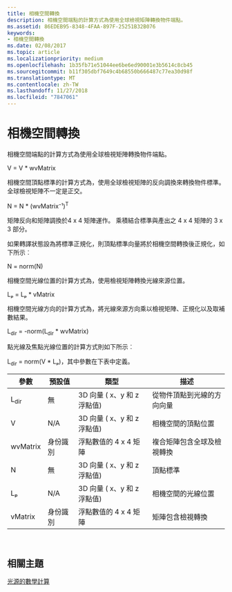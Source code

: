 ```yaml
---
title: 相機空間轉換
description: 相機空間端點的計算方式為使用全球檢視矩陣轉換物件端點。
ms.assetid: 86EDEB95-8348-4FAA-897F-25251B32B076
keywords:
- 相機空間轉換
ms.date: 02/08/2017
ms.topic: article
ms.localizationpriority: medium
ms.openlocfilehash: 1b35fb71e51044ee6be6ed90001e3b5614c8cb45
ms.sourcegitcommit: b11f305dbf7649c4b68550b666487c77ea30d98f
ms.translationtype: MT
ms.contentlocale: zh-TW
ms.lasthandoff: 11/27/2018
ms.locfileid: "7847061"
---
```

# <a name="camera-space-transformations"></a>相機空間轉換


相機空間端點的計算方式為使用全球檢視矩陣轉換物件端點。

V = V \* wvMatrix

相機空間頂點標準的計算方式為，使用全球檢視矩陣的反向調換來轉換物件標準。 全球檢視矩陣不一定是正交。

N = N \* (wvMatrix⁻¹)<sup>T</sup>

矩陣反向和矩陣調換於4 x 4 矩陣運作。 乘積結合標準與產出之 4 x 4 矩陣的 3 x 3 部分。

如果轉譯狀態設為將標準正規化，則頂點標準向量將於相機空間轉換後正規化，如下所示︰

N = norm(N)

相機空間光線位置的計算方式為，使用檢視矩陣轉換光線來源位置。

Lₚ = Lₚ \* vMatrix

相機空間光線方向的計算方式為，將光線來源方向乘以檢視矩陣、正規化以及取補數結果。

L<sub>dir</sub> = -norm(L<sub>dir</sub> \* wvMatrix)

點光線及焦點光線位置的計算方式則如下所示︰

L<sub>dir</sub> = norm(V \* Lₚ)，其中參數在下表中定義。

| 參數       | 預設值 | 類型                                          | 描述                                               |
|-----------------|---------------|-----------------------------------------------|-----------------------------------------------------------|
| L<sub>dir</sub> | 無           | 3D 向量 ( x、y 和 z 浮點值) | 從物件頂點到光線的方向向量          |
| V               | N/A           | 3D 向量 ( x、y 和 z 浮點值) | 相機空間的頂點位置                           |
| wvMatrix        | 身份識別      | 浮點數值的 4 x 4 矩陣           | 複合矩陣包含全球及檢視轉換 |
| N               | 無           | 3D 向量 ( x、y 和 z 浮點值) | 頂點標準                                             |
| Lₚ              | N/A           | 3D 向量 ( x、y 和 z 浮點值) | 相機空間的光線位置                            |
| vMatrix         | 身份識別      | 浮點數值的 4 x 4 矩陣           | 矩陣包含檢視轉換                      |

 

## <a name="span-idrelated-topicsspanrelated-topics"></a><span id="related-topics"></span>相關主題


[光源的數學計算](mathematics-of-lighting.md)

 

 




